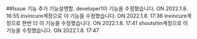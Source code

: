 ##Issue 기능 추가
기능설명함.
developer1이 기능을 수정했습니다. ON 2022.1.8. 16:55
invincure계정으로 이 기능을 수정했습니다. ON 2022.1.8. 17:36
invincure계정으로 한번 더 이 기능을 수정했습니다. ON 2022.1.8. 17:41
shoutshin계정으로 이 기능을 수정했습니다. ON 2022.1.8. 17:47